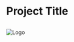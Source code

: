 
# Project Title


##


![Logo](https://media.istockphoto.com/photos/hacker-working-alone-picture-id899861704?b=1&k=20&m=899861704&s=170667a&w=0&h=EyM5xMCGttUxwab80oI2Y-Tqg2HzApyApGl5QVoUL00=)


